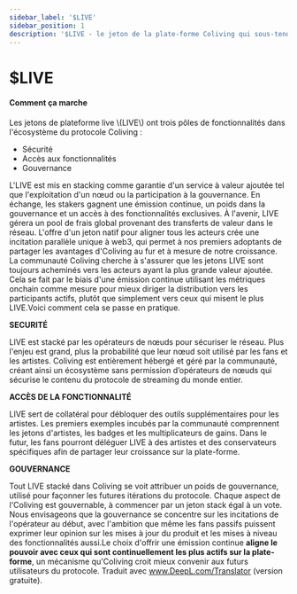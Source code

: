 ```yaml
---
sidebar_label: '$LIVE'
sidebar_position: 1
description: '$LIVE - le jeton de la plate-forme Coliving qui sous-tend les actions à valeur ajoutée dans Coliving'
---
```


# $LIVE

#### Comment ça marche

Les jetons de plateforme live \\(LIVE\\) ont trois pôles de fonctionnalités dans l'écosystème du protocole Coliving :

* Sécurité
* Accès aux fonctionnalités
* Gouvernance

L'LIVE est mis en stacking comme garantie d'un service à valeur ajoutée tel que l'exploitation d'un nœud ou la participation à la gouvernance. En échange, les stakers gagnent une émission continue, un poids dans la gouvernance et un accès à des fonctionnalités exclusives. À l'avenir, LIVE gérera un pool de frais global provenant des transferts de valeur dans le réseau. L'offre d'un jeton natif pour aligner tous les acteurs crée une incitation parallèle unique à web3, qui permet à nos premiers adoptants de partager les avantages d'Coliving au fur et à mesure de notre croissance. La communauté Coliving cherche à s'assurer que les jetons LIVE sont toujours acheminés vers les acteurs ayant la plus grande valeur ajoutée. Cela se fait par le biais d'une émission continue utilisant les métriques onchain comme mesure pour mieux diriger la distribution vers les participants actifs, plutôt que simplement vers ceux qui misent le plus LIVE.Voici comment cela se passe en pratique.

**SECURITÉ**

LIVE est stacké par les opérateurs de nœuds pour sécuriser le réseau. Plus l'enjeu est grand, plus la probabilité que leur nœud soit utilisé par les fans et les artistes. Coliving est entièrement hébergé et géré par la communauté, créant ainsi un écosystème sans permission d’opérateurs de nœuds qui sécurise le contenu du protocole de streaming du monde entier.

**ACCÈS DE LA FONCTIONNALITÉ**

LIVE sert de collatéral pour débloquer des outils supplémentaires pour les artistes. Les premiers exemples incubés par la communauté comprennent les jetons d'artistes, les badges et les multiplicateurs de gains. Dans le futur, les fans pourront déléguer LIVE à des artistes et des conservateurs spécifiques afin de partager leur croissance sur la plate-forme.

**GOUVERNANCE**

Tout LIVE stacké dans Coliving se voit attribuer un poids de gouvernance, utilisé pour façonner les futures itérations du protocole. Chaque aspect de l'Coliving est gouvernable, à commencer par un jeton stack égal à un vote. Nous envisageons que la gouvernance se concentre sur les incitations de l'opérateur au début, avec l'ambition que même les fans passifs puissent exprimer leur opinion sur les mises à jour du produit et les mises à niveau des fonctionnalités aussi.Le choix d'offrir une émission continue **aligne le pouvoir avec ceux qui sont continuellement les plus actifs sur la plate-forme**, un mécanisme qu'Coliving croit mieux convenir aux futurs utilisateurs du protocole. Traduit avec www.DeepL.com/Translator (version gratuite).
